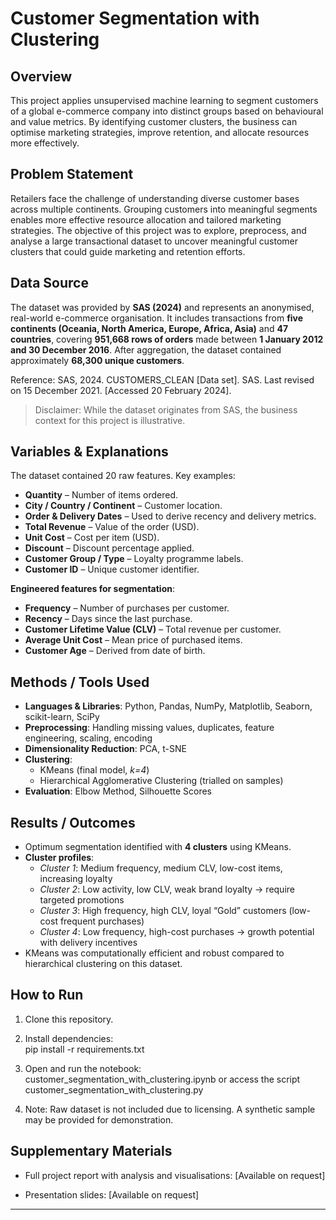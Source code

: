 # Customer Segmentation with Clustering

## Overview
This project applies unsupervised machine learning to segment customers of a global e-commerce company into distinct groups based on behavioural and value metrics. By identifying customer clusters, the business can optimise marketing strategies, improve retention, and allocate resources more effectively.

## Problem Statement
Retailers face the challenge of understanding diverse customer bases across multiple continents. Grouping customers into meaningful segments enables more effective resource allocation and tailored marketing strategies. The objective of this project was to explore, preprocess, and analyse a large transactional dataset to uncover meaningful customer clusters that could guide marketing and retention efforts.

## Data Source
The dataset was provided by **SAS (2024)** and represents an anonymised, real-world e-commerce organisation. It includes transactions from **five continents (Oceania, North America, Europe, Africa, Asia)** and **47 countries**, covering **951,668 rows of orders** made between **1 January 2012 and 30 December 2016**. After aggregation, the dataset contained approximately **68,300 unique customers**. 

Reference: SAS, 2024. CUSTOMERS_CLEAN [Data set]. SAS. Last revised on 15 December 2021. [Accessed 20 February 2024].

> Disclaimer: While the dataset originates from SAS, the business context for this project is illustrative.

## Variables & Explanations
The dataset contained 20 raw features. Key examples:  
- **Quantity** – Number of items ordered.  
- **City / Country / Continent** – Customer location.  
- **Order & Delivery Dates** – Used to derive recency and delivery metrics.  
- **Total Revenue** – Value of the order (USD).  
- **Unit Cost** – Cost per item (USD).  
- **Discount** – Discount percentage applied.  
- **Customer Group / Type** – Loyalty programme labels.  
- **Customer ID** – Unique customer identifier.  

**Engineered features for segmentation**:  
- **Frequency** – Number of purchases per customer.  
- **Recency** – Days since the last purchase.  
- **Customer Lifetime Value (CLV)** – Total revenue per customer.  
- **Average Unit Cost** – Mean price of purchased items.  
- **Customer Age** – Derived from date of birth.  

## Methods / Tools Used
- **Languages & Libraries**: Python, Pandas, NumPy, Matplotlib, Seaborn, scikit-learn, SciPy  
- **Preprocessing**: Handling missing values, duplicates, feature engineering, scaling, encoding  
- **Dimensionality Reduction**: PCA, t-SNE  
- **Clustering**:  
  - KMeans (final model, *k=4*)  
  - Hierarchical Agglomerative Clustering (trialled on samples)  
- **Evaluation**: Elbow Method, Silhouette Scores  

## Results / Outcomes
- Optimum segmentation identified with **4 clusters** using KMeans.  
- **Cluster profiles**:  
  - *Cluster 1*: Medium frequency, medium CLV, low-cost items, increasing loyalty  
  - *Cluster 2*: Low activity, low CLV, weak brand loyalty → require targeted promotions  
  - *Cluster 3*: High frequency, high CLV, loyal “Gold” customers (low-cost frequent purchases)  
  - *Cluster 4*: Low frequency, high-cost purchases → growth potential with delivery incentives  
- KMeans was computationally efficient and robust compared to hierarchical clustering on this dataset.  

## How to Run
1. Clone this repository.  
2. Install dependencies:  
   pip install -r requirements.txt

3. Open and run the notebook:
   customer_segmentation_with_clustering.ipynb or access the script customer_segmentation_with_clustering.py


5. Note: Raw dataset is not included due to licensing. A synthetic sample may be provided for demonstration.

## Supplementary Materials

- Full project report with analysis and visualisations: [Available on request]

- Presentation slides: [Available on request]

---
